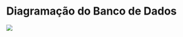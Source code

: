 # Diagramação do Banco de Dados
<div><img src="https://github.com/Marlon1337s/CourseFlow/issues/3#issue-1940279109)https://github.com/Marlon1337s/CourseFlow/issues/3#issue-1940279109"/></div>
